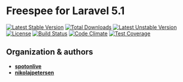 # Freespee for Laravel 5.1

[![Latest Stable Version](https://poser.pugx.org/spotonlive/sl-freespee/v/stable)](https://packagist.org/packages/spotonlive/sl-freespee) [![Total Downloads](https://poser.pugx.org/spotonlive/sl-freespee/downloads)](https://packagist.org/packages/spotonlive/sl-freespee) [![Latest Unstable Version](https://poser.pugx.org/spotonlive/sl-freespee/v/unstable)](https://packagist.org/packages/spotonlive/sl-freespee) [![License](https://poser.pugx.org/spotonlive/sl-freespee/license)](https://packagist.org/packages/spotonlive/sl-freespee) [![Build Status](https://travis-ci.org/spotonlive/sl-freespee.svg?branch=master)](https://travis-ci.org/spotonlive/sl-freespee) [![Code Climate](https://codeclimate.com/github/spotonlive/sl-freespee/badges/gpa.svg)](https://codeclimate.com/github/spotonlive/sl-freespee) [![Test Coverage](https://codeclimate.com/github/spotonlive/sl-freespee/badges/coverage.svg)](https://codeclimate.com/github/spotonlive/sl-freespee/coverage)

## Organization & authors
* [**spotonlive**](https://github.com/spotonlive)
* [**nikolajpetersen**](https://github.com/Nikolajpetersen)
